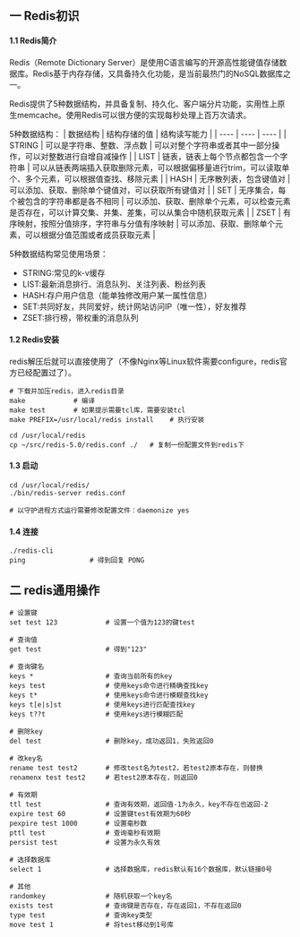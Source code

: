 ## 一 Redis初识

#### 1.1 Redis简介

Redis（Remote Dictionary Server）是使用C语言编写的开源高性能键值存储数据库。Redis基于内存存储，又具备持久化功能，是当前最热门的NoSQL数据库之一。  

Redis提供了5种数据结构，并具备复制、持久化、客户端分片功能，实用性上原生memcache。使用Redis可以很方便的实现每秒处理上百万次请求。  

5种数据结构：
| 数据结构 | 结构存储的值 | 结构读写能力 |
| ---- | ---- | ---- |
| STRING | 可以是字符串、整数、浮点数 | 可以对整个字符串或者其中一部分操作，可以对整数进行自增自减操作 |
| LIST | 链表，链表上每个节点都包含一个字符串 | 可以从链表两端插入获取删除元素，可以根据偏移量进行trim，可以读取单个、多个元素，可以根据值查找、移除元素 |
| HASH | 无序散列表，包含键值对 | 可以添加、获取、删除单个键值对，可以获取所有键值对 |
| SET | 无序集合，每个被包含的字符串都是各不相同 | 可以添加、获取、删除单个元素，可以检查元素是否存在，可以计算交集、并集、差集，可以从集合中随机获取元素 |
| ZSET | 有序映射，按照分值排序，字符串与分值有序映射 | 可以添加、获取、删除单个元素，可以根据分值范围或者成员获取元素 |

5种数据结构常见使用场景：
- STRING:常见的k-v缓存
- LIST:最新消息排行、消息队列、关注列表、粉丝列表
- HASH:存户用户信息（能单独修改用户某一属性信息）
- SET:共同好友，共同爱好，统计网站访问IP（唯一性），好友推荐
- ZSET:排行榜，带权重的消息队列

#### 1.2 Redis安装

redis解压后就可以直接使用了（不像Nginx等Linux软件需要configure，redis官方已经配置过了）。
```
# 下载并加压redis，进入redis目录
make            # 编译
make test       # 如果提示需要tcl库，需要安装tcl
make PREFIX=/usr/local/redis install    # 执行安装

cd /usr/local/redis
cp ~/src/redis-5.0/redis.conf ./   # 复制一份配置文件到redis下
```

#### 1.3 启动 

```
cd /usr/local/redis/
./bin/redis-server redis.conf 

# 以守护进程方式运行需要修改配置文件：daemonize yes
```

#### 1.4 连接

```
./redis-cli
ping                # 得到回复 PONG
```

## 二 redis通用操作

```
# 设置键
set test 123            # 设置一个值为123的键test

# 查询值
get test                # 得到"123"

# 查询键名
keys *                  # 查询当前所有的key
keys test               # 使用keys命令进行精确查找key
keys t*                 # 使用keys命令进行模糊查找key
keys t[e|s]st           # 使用keys进行匹配查找key
keys t??t               # 使用keys进行模糊匹配

# 删除key
del test                # 删除key，成功返回1，失败返回0

# 改key名
rename test test2       # 修改test名为test2，若test2原本存在，则替换
renamenx test test2     # 若test2原本存在，则返回0

# 有效期
ttl test                # 查询有效期，返回值-1为永久，key不存在也返回-2
expire test 60          # 设置键test有效期为60秒
pexpire test 1000       # 设置毫秒数
pttl test               # 查询毫秒有效期
persist test            # 设置为永久有效

# 选择数据库
select 1                # 选择数据库，redis默认有16个数据库，默认链接0号

# 其他
randomkey               # 随机获取一个key名
exists test             # 查询键是否存在，存在返回1，不存在返回0
type test               # 查询key类型
move test 1             # 将test移动到1号库
```